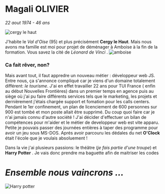 # **Magali OLIVIER**
*22 aout 1974 - 46 ans* 


![cergy le haut](https://www.telephone-bibliotheque.fr/wp-content/uploads/2018/07/map_cergy_95000.png)

J'habite le *Val d'Oise* (95) et plus précisément **Cergy le Haut**. Mais nous avons ma famille est moi pour projet de déménager à Amboise à la fin de la formation. Vous savez la cité de *Léonard de Vinci* .
![amboise](https://www.vlct.fr/sites/default/files/chateau_amboise.jpg)
### Ca fait rêver, non?



Mais avant tout, il faut appredre un nouveau métier : développeur web JS. Entre nous, ça s'annonce compliqué car je viens d'un domaine totalement différent: *le tourisme*. 
J'ai en effet travailler 22 ans pour TUI France ( enfin au début Nouvelles Frontières) dans un premier temps en agence puis au siège où j'ai pu faire différents services tels que le marketing, les projets et dernièrement j'étais chargée support et fomation pour les calls centers. Pendant le 1er confinement, un plan de licenciement de 600 personnes sur 900 est tombé et mon poste allait être supprimé. Du coup quoi faire car je n'ai jamais connu d'autre société ! J'ai décider d'effectuer un bilan de compétences pour m'aider et le métier de developpeur web est vite apparu. Petite je pouvais passer des journées entières à taper des programme pour avoir un jeu sous MS-DOS.
Aprés avoir parcouru les dédales du net **O'Clock** était l'école que je voulais absoluement ! 

Dans la vie j'ai plusieurs passions: le théâtre (*je fais partie d'une troupe*) et **Harry Potter** . Je vais donc prendre ma baguette afin de maitriser les codes 

# *Ensemble nous vaincrons ...*

![Harry potter](https://www.actugaming.net/wp-content/uploads/2018/10/harry-potter-game.jpg)

